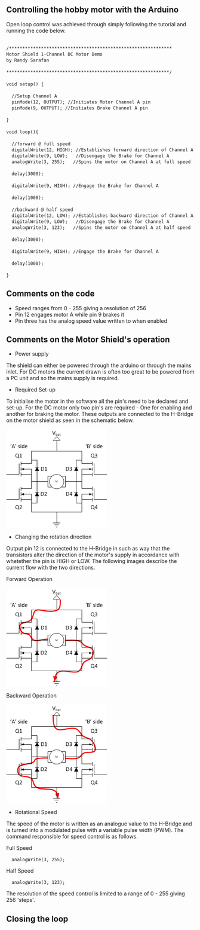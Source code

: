 ## Controlling the hobby motor with the Arduino 

Open loop control was achieved through simply following the tutorial and running the code below.

```

/*************************************************************
Motor Shield 1-Channel DC Motor Demo
by Randy Sarafan

*************************************************************/

void setup() {
  
  //Setup Channel A
  pinMode(12, OUTPUT); //Initiates Motor Channel A pin
  pinMode(9, OUTPUT); //Initiates Brake Channel A pin
  
}

void loop(){
  
  //forward @ full speed
  digitalWrite(12, HIGH); //Establishes forward direction of Channel A
  digitalWrite(9, LOW);   //Disengage the Brake for Channel A
  analogWrite(3, 255);   //Spins the motor on Channel A at full speed
  
  delay(3000);
  
  digitalWrite(9, HIGH); //Engage the Brake for Channel A

  delay(1000);
  
  //backward @ half speed
  digitalWrite(12, LOW); //Establishes backward direction of Channel A
  digitalWrite(9, LOW);   //Disengage the Brake for Channel A
  analogWrite(3, 123);   //Spins the motor on Channel A at half speed
  
  delay(3000);
  
  digitalWrite(9, HIGH); //Engage the Brake for Channel A
  
  delay(1000);
  
}

```

## Comments on the code

- Speed ranges from 0 - 255 giving a resolution of 256
- Pin 12 engages motor A while pin 9 brakes it
- Pin three has the analog speed value written to when enabled

## Comments on the Motor Shield's operation

- Power supply

The shield can either be powered through the arduino or through the mains inlet. For DC motors the current drawn is often too great to be powered from a PC unit and so the mains supply is required.

- Required Set-up

To initialise the motor in the software all the pin's need to be declared and set-up. For the DC motor only two pin's are required - One for enabling and another for braking the motor. These outputs are connected to the H-Bridge on the motor shield as seen in the schematic below.

![H-Bridge Schematics](https://github.com/OThom17/Lab-Journal-Motor/blob/master/Initial-Design-Photos/H-Bridge.png)

- Changing the rotation direction

Output pin 12 is connected to the H-Bridge in such as way that the transistors alter the direction of the motor's supply in accordance with whetether the pin is HIGH or LOW. The following images describe the current flow with the two directions.

Forward Operation

![H-Bridge Forward](https://github.com/OThom17/Lab-Journal-Motor/blob/master/Initial-Design-Photos/H-BridgeFW.png)

Backward Operation

![H-Bridge Forward](https://github.com/OThom17/Lab-Journal-Motor/blob/master/Initial-Design-Photos/H-BridgeBW.png)


- Rotational Speed

The speed of the motor is written as an analogue value to the H-Bridge and is turned into a modulated pulse with a variable pulse width (PWM). The command responsible for speed control is as follows.

Full Speed

```
  analogWrite(3, 255);  
```
Half Speed
```
  analogWrite(3, 123);  
```
The resolution of the speed control is limited to a range of 0 - 255 giving 256 'steps'.

## Closing the loop












